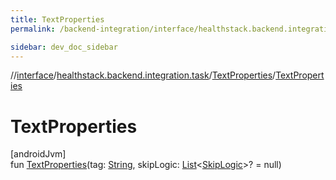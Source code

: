 ```yaml
---
title: TextProperties
permalink: /backend-integration/interface/healthstack.backend.integration.task/-text-properties/-text-properties.html

sidebar: dev_doc_sidebar
---
```

//[interface](../../../index.html)/[healthstack.backend.integration.task](../index.html)/[TextProperties](index.html)/[TextProperties](-text-properties.html)



# TextProperties



[androidJvm]\
fun [TextProperties](-text-properties.html)(tag: [String](https://kotlinlang.org/api/latest/jvm/stdlib/kotlin/-string/index.html), skipLogic: [List](https://kotlinlang.org/api/latest/jvm/stdlib/kotlin.collections/-list/index.html)&lt;[SkipLogic](../-skip-logic/index.html)&gt;? = null)




